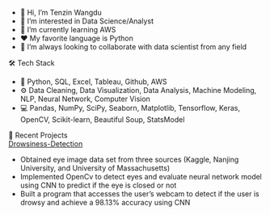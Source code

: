 - 👋 Hi, I’m Tenzin Wangdu
- 👀 I’m interested in Data Science/Analyst
- 🌱 I’m currently learning AWS
- ❤️ My favorite language is Python
- 💞️ I’m always looking to collaborate with data scientist from any field 

🛠  Tech Stack
- 👾 Python, SQL, Excel, Tableau, Github, AWS
- ⚙️  Data Cleaning, Data Visualization, Data Analysis, Machine Modeling, NLP, Neural Network, Computer Vision
- 💻 Pandas, NumPy, SciPy, Seaborn, Matplotlib, Tensorflow, Keras, OpenCV, Scikit-learn, Beautiful Soup, StatsModel

📝 Recent Projects <br/>
<a href="https://github.com/tw1270/Drowsiness-Detection" target="_blank">Drowsiness-Detection</a>
- Obtained eye image data set from three sources (Kaggle, Nanjing University, and University of Massachusetts)
- Implemented OpenCv to detect eyes and evaluate neural network model using CNN to predict if the eye is closed or not
- Built a program that accesses the user’s webcam to detect if the user is drowsy and achieve a 98.13% accuracy using CNN




<!---
tw1270/tw1270 is a ✨ special ✨ repository because its `README.md` (this file) appears on your GitHub profile.
You can click the Preview link to take a look at your changes.
--->
